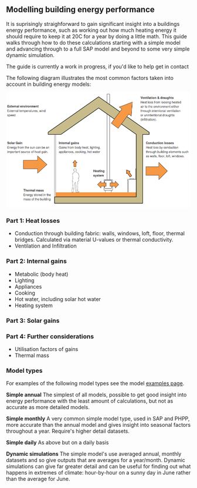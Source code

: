 ## Modelling building energy performance

It is suprisingly straighforward to gain significant insight into a buildings energy performance, such as working out how much heating energy it should require to keep it at 20C for a year by doing a little math. This guide walks through how to do these calculations starting with a simple model and advancing through to a full SAP model and beyond to some very simple dynamic simulation.

The guide is currently a work in progress, if you'd like to help get in contact

The following diagram illustrates the most common factors taken into account in building energy models:

![diagram.png](files/diagram.png)


### Part 1: Heat losses

- Conduction through building fabric: walls, windows, loft, floor, thermal bridges. Calculated via material U-values or thermal conductivity.
- Ventilation and Infiltration

### Part 2: Internal gains

- Metabolic (body heat)
- Lighting
- Appliances
- Cooking
- Hot water, including solar hot water
- Heating system

### Part 3: Solar gains

### Part 4: Further considerations

- Utilisation factors of gains
- Thermal mass

### Model types

For examples of the following model types see the model [examples page](modelexamples.md).

**Simple annual**
The simplest of all models, possible to get good insight into energy performance with the least amount of calculations, but not as accurate as more detailed models.

**Simple monthly**
A very common simple model type, used in SAP and PHPP, more accurate than the annual model and gives insight into seasonal factors throughout a year. Require's higher detail datasets.

**Simple daily**
As above but on a daily basis

**Dynamic simulations**
The simple model's use averaged annual, monthly datasets and so give outputs that are averages for a year/month. Dynamic simulations can give far greater detail and can be useful for finding out what happens in extremes of climate: hour-by-hour on a sunny day in June rather than the average for June. 
